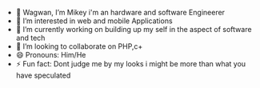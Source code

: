 - 👋 Wagwan, I’m Mikey i'm an hardware and software Engineerer 
- 👀 I’m interested in web and mobile Applications 
- 🌱 I’m currently working on building up my self in the aspect of software and tech
- 💞️ I’m looking to collaborate on PHP,c+
- 😄 Pronouns: Him/He
- ⚡ Fun fact: Dont judge me by my looks i might be more than what you have speculated   

<!---
callmemufasa/callmemufasa is a ✨ special ✨ repository because its `README.md` (this file) appears on your GitHub profile.
You can click the Preview link to take a look at your changes.
--->
